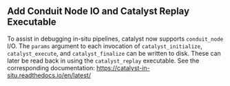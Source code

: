 ## Add Conduit Node IO and Catalyst Replay Executable ##

To assist in debugging in-situ pipelines, catalyst now
supports `conduit_node` I/O. The `params` argument to each invocation of
`catalyst_initialize`, `catalyst_execute`, and `catalyst_finalize` can be
written to disk. These can later be read back in using the `catalyst_replay`
executable. See the corresponding documentation:
https://catalyst-in-situ.readthedocs.io/en/latest/

